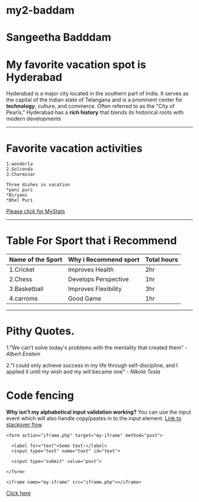 # my2-baddam

# Sangeetha Badddam
# My favorite vacation spot is Hyderabad
Hyderabad is a major city located in the southern part of India. It serves as the capital of the Indian state of Telangana and is a prominent center for **technology**, culture, and commerce. Often referred to as the "City of Pearls," Hyderabad has a **rich history** that blends its historical roots with modern developments
 
 -------------------------------------------------------
# Favorite vacation activities
    1.wonderla
    2.Golconda
    3.Charminar

    Three dishes in vacation
    *pani puri
    *Biryani
    *Bhel Puri

[Please click for MyStats](Mystats.md)

----
# Table For Sport that i Recommend
|Name of the Sport|Why i Recommend sport| Total hours|
|-----------------|---------------------|------------|
|1.Cricket        |Improves Health      |2hr         |
|2.Chess          |Develops Perspective |1hr         |
|3.Basketball     |Improves Flexibility |3hr         |
|4.carroms        |Good Game            |1hr         |    

----
# Pithy Quotes.
1."We can't solve today's problems with the mentality that created them" - *Albert Enstein*

2."I could only achieve success in my life through self-discipline, and I applied it until my wish and my will became one" - *Nikola Tesla*

# Code fencing
**Why isn't my alphabetical input validation working?**
You can use the input event which will also handle copy/pastes in to the input element.
[Link to stackover flow](https://stackoverflow.com/questions/77040719/why-isnt-my-alphabetical-input-validation-working)

```
<form action="iframe.php" target="my-iframe" method="post">
			
  <label for="text">Some text:</label>
  <input type="text" name="text" id="text">
			
  <input type="submit" value="post">
			
</form>
		
<iframe name="my-iframe" src="iframe.php"></iframe>

```
[Click here](https://css-tricks.com/snippets/html/post-data-to-an-iframe/)
